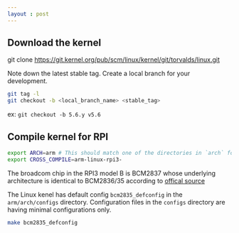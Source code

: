 ```yaml
---
layout : post
---
```

## Download the kernel

git clone https://git.kernel.org/pub/scm/linux/kernel/git/torvalds/linux.git

Note down the latest stable tag. Create a local branch for your development.
```bash
git tag -l
git checkout -b <local_branch_name> <stable_tag>
```
ex: `git checkout -b 5.6.y v5.6`

## Compile kernel for RPI
```bash
export ARCH=arm # This should match one of the directories in `arch` folder.
export CROSS_COMPILE=arm-linux-rpi3-
```
The broadcom chip in the RPI3 model B is BCM2837 whose underlying architecture is identical to BCM2836/35 according to [offical source](https://www.raspberrypi.org/documentation/hardware/raspberrypi/bcm2837/README.md)

The Linux kenel has default config `bcm2835_defconfig` in the `arm/arch/configs` directory. Configuration files in the `configs` directory are having minimal configurations only.
```bash
make bcm2835_defconfig
```

